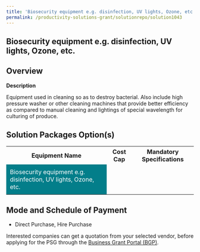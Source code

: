 ```yaml
---
title: 'Biosecurity equipment e.g. disinfection, UV lights, Ozone, etc.'
permalink: /productivity-solutions-grant/solutionrepo/solution1043
---
```


## Biosecurity equipment e.g. disinfection, UV lights, Ozone, etc.

## Overview

**Description**

Equipment used in cleaning so as to destroy bacterial. Also include high pressure washer or other cleaning machines that provide better efficiency as compared to manual cleaning and lightings of special wavelength for culturing of produce.

## Solution Packages Option(s)

<table>
<tr>
<th><b>Equipment Name</b></th>
<th><b>Cost Cap</b></th>
<th><b>Mandatory Specifications</b></th>
</tr>
<tr>
<td style='padding: 10px; background-color: #037E8A; color: #FFFFFF;'>Biosecurity equipment e.g. disinfection, UV lights, Ozone, etc.</td>
<td style='padding: 10px;'></td>
<td style='padding: 10px;'></td>
</tr>
</table>

## Mode and Schedule of Payment

 - Direct Purchase, Hire Purchase

Interested companies can get a quotation from your selected vendor, before applying for the PSG through the <a href='https://www.businessgrants.gov.sg/' target='_blank' rel='noopener'>Business Grant Portal (BGP)</a>.

<script src="/jquery/resize-tables.js"></script>
